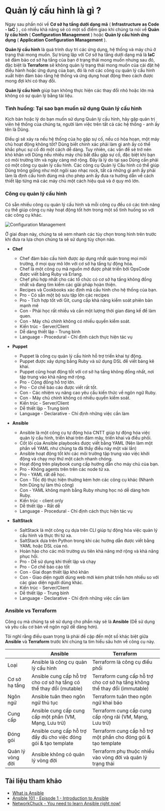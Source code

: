 # Quản lý cấu hình là gì ?

Ngay sau phần nói về **Cơ sở hạ tầng dưới dạng mã** ( **Infrastructure as Code - IaC** ) , có nhiều khả năng sẽ có một số điểm giao khi chúng ta nói về **Quản lý cấu hình** ( **Configuration Management** ) hoặc **Quản lý cấu hình ứng dụng** ( **Application Configuration Management** ).

**Quản lý cấu hình** là quá trình duy trì các ứng dụng, hệ thống và máy chủ ở trạng thái mong muốn. Sự trùng lặp với Cơ sở hạ tầng dưới dạng mã là **IaC** sẽ đảm bảo cơ sở hạ tầng của bạn ở trạng thái mong muốn nhưng sau đó, đặc biệt là **Terraform** sẽ không quản lý trạng thái mong muốn của cài đặt hệ điều hành hoặc ứng dụng của bạn, đó là nơi các công cụ quản lý cấu hình xuất hiện đảm bảo rằng hệ thống và ứng dụng hoạt động theo cách được mong đợi khi có thay đổi.

**Quản lý cấu hình** giúp bạn không thực hiện các thay đổi nhỏ hoặc lớn mà không có sự quản lý bằng tài liệu.

### Tình huống: Tại sao bạn muốn sử dụng Quản lý cấu hình

Kịch bản hoặc lý do bạn muốn sử dụng Quản lý cấu hình, hãy gặp quản trị viên hệ thống của chúng ta, người làm việc trên tất cả các hệ thống - anh ấy tên là Dũng.

Điều gì sẽ xảy ra nếu hệ thống của họ gặp sự cố, nếu có hỏa hoạn, một máy chủ hoạt động không tốt? Dũng biết chính xác phải làm gì anh ấy có thể khắc phục sự cố đó một cách dễ dàng. Tuy nhiên, các vấn đề sẽ trở nên khó khăn với Dũng nếu nhiều máy chủ bắt đầu gặp sự cố, đặc biệt khi bạn có môi trường lớn và ngày càng mở rộng. Đây là lý do tại sao Dũng cần phải có một công cụ quản lý cấu hình. Các công cụ Quản lý Cấu hình có thể giúp Dũng trông giống như một ngôi sao nhạc rock, tất cả những gì anh ấy phải làm là định cấu hình đúng mã cho phép anh ấy đưa ra hướng dẫn về cách thiết lập từng mã các máy chủ một cách hiệu quả và ở quy mô lớn.

### Công cụ quản lý cấu hình

Có sẵn nhiều công cụ quản lý cấu hình và mỗi công cụ đều có các tính năng cụ thể giúp công cụ này hoạt động tốt hơn trong một số tình huống so với các công cụ khác.

![Configuration Management](/Image/Configuration-Management01.png)

Ở giai đoạn này, chúng ta sẽ xem nhanh các tùy chọn trong hình trên trước khi đưa ra lựa chọn chúng ta sẽ sử dụng tùy chọn nào.

- **Chef**

     - Chef đảm bảo cấu hình được áp dụng nhất quán trong mọi môi trường, ở mọi quy mô lớn với cơ sở hạ tầng tự động hóa.
     - Chef là một công cụ mã nguồn mở được phát triển bởi OpsCode được viết bằng Ruby và Erlang.
     - Chef phù hợp nhất cho các tổ chức có cơ sở hạ tầng không đồng nhất và đang tìm kiếm các giải pháp hoàn thiện.
     - Recipes và Cookbooks xác định mã cấu hình cho hệ thống của bạn.
     - Pro - Có sẵn một bộ sưu tập lớn các recipes
     - Pro - Tích hợp tốt với Git, cung cấp khả năng kiểm soát phiên bản mạnh mẽ
     - Con - Phải học rất nhiều và cần một lượng thời gian đáng kể để làm quen.
     - Con - Máy chủ chính không có nhiều quyền kiểm soát.
     - Kiến trúc - Server/Client
     - Dễ dàng thiết lập - Trung bình
     - Language - Procedural - Chỉ định cách thực hiện tác vụ

- **Puppet**

     - Puppet là công cụ quản lý cấu hình hỗ trợ triển khai tự động.
     - Puppet được xây dựng bằng Ruby và sử dụng DSL để viết bảng kê khai.
     - Puppet cũng hoạt động tốt với cơ sở hạ tầng không đồng nhất, nơi tập trung vào khả năng mở rộng.
     - Pro - Cộng đồng hỗ trợ lớn.
     - Pro - Cơ chế báo cáo được viết rất tốt.
     - Con - Các nhiệm vụ nâng cao yêu cầu kiến ​​thức về ngôn ngữ Ruby.
     - Con - Máy chủ chính không có nhiều quyền kiểm soát.
     - Kiến trúc - Server/Client
     - Dễ thiết lập - Trung bình
     - Language - Declarative - Chỉ định những việc cần làm

- **Ansible**

     - Ansible là một công cụ tự động hóa CNTT giúp tự động hóa việc quản lý cấu hình, triển khai trên đám mây, triển khai và điều phối.
     - Cốt lõi của Ansible playbooks được viết bằng YAML (Nên làm một phần về YAML như chúng ta đã thấy điều này một vài lần)
     - Ansible hoạt động tốt khi các môi trường tập trung vào việc khởi động và chạy mọi thứ một cách nhanh chóng.
     - Hoạt động trên playbook cung cấp hướng dẫn cho máy chủ của bạn.
     - Pro - Không agents trên trên các node từ xa.
     - Pro - YAML rất dễ học.
     - Con - Tốc độ thực hiện thường kém hơn các công cụ khác (Nhanh hơn Dũng tự làm thủ công)
     - Con - YAML không mạnh bằng Ruby nhưng học nó dễ dàng hơn Ruby.
     - Kiến trúc - client only
     - Dễ thiết lập - Rất dễ
     - Language - Procedural - Chỉ định cách thực hiện tác vụ

- **SaltStack**

     - SaltStack là một công cụ dựa trên CLI giúp tự động hóa việc quản lý cấu hình và thực thi từ xa.
     - SaltStack dựa trên Python trong khi các hướng dẫn được viết bằng YAML hoặc DSL của nó.
     - Hoàn hảo cho các môi trường ưu tiên khả năng mở rộng và khả năng phục hồi.
     - Pro - Dễ sử dụng khi thiết lập và chạy
     - Pro - Cơ chế báo cáo tốt
     - Con - Giai đoạn thiết lập khó khăn
     - Con - Giao diện người dùng web mới kém phát triển hơn nhiều so với các giao diện người dùng khác.
     - Kiến trúc - Server/Client
     - Dễ thiết lập - Trung bình
     - Language - Declarative - Chỉ định những việc cần làm

### Ansible vs Terraform

Công cụ mà chúng ta sẽ sử dụng cho phần này sẽ là **Ansible** (Dễ sử dụng và yêu cầu cơ bản về ngôn ngữ dễ dàng hơn).

Tôi nghĩ rằng điều quan trọng là phải đề cập đến một số khác biệt giữa **Ansible** và **Terraform** trước khi chúng ta tìm hiểu sâu hơn về công cụ này.

|                | Ansible                                                      | Terraform                                                        |
| -------------- | ------------------------------------------------------------ | ---------------------------------------------------------------- |
| Loại | Ansible là công cụ quản lý cấu hình | Terraform là công cụ điều phối |
| Cơ sở hạ tầng | Ansible cung cấp hỗ trợ cho cơ sở hạ tầng có thể thay đổi (mutable) | Terraform cung cấp hỗ trợ cho cơ sở hạ tầng không thể thay đổi (immutable) |
| Ngôn ngữ | Ansible tuân theo ngôn ngữ thủ tục | Terraform tuân theo ngôn ngữ khai báo |
| Cung cấp | Ansible cung cấp cung cấp một phần (VM, Mạng, Lưu trữ) | Terraform cung cấp cung cấp rộng rãi (VM, Mạng, Lưu trữ) |
| Đóng gói | Ansible cung cấp hỗ trợ đầy đủ cho việc đóng gói & tạo template | Terraform cung cấp hỗ trợ một phần cho đóng gói & tạo template |
| Quản lý vòng đời | Ansible không có quản lý vòng đời | Terraform phụ thuộc nhiều vào vòng đời và quản lý trạng thái |

## Tài liệu tham khảo

- [What is Ansible](https://www.youtube.com/watch?v=1id6ERvfozo)
- [Ansible 101 - Episode 1 - Introduction to Ansible](https://www.youtube.com/watch?v=goclfp6a2IQ)
- [NetworkChuck - You need to learn Ansible right now!](https://www.youtube.com/watch?v=5hycyr-8EKs&t=955s)